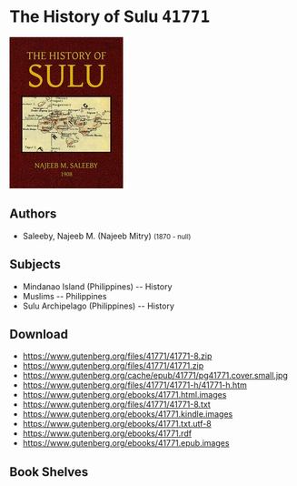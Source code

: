 # The History of Sulu <kbd>41771</kbd>

![](./cover.medium.jpg "")

## Authors


 - Saleeby, Najeeb M. (Najeeb Mitry) <small>(1870 - null)</small>

## Subjects


 - Mindanao Island (Philippines) -- History
 - Muslims -- Philippines
 - Sulu Archipelago (Philippines) -- History

## Download


 - https://www.gutenberg.org/files/41771/41771-8.zip
 - https://www.gutenberg.org/files/41771/41771.zip
 - https://www.gutenberg.org/cache/epub/41771/pg41771.cover.small.jpg
 - https://www.gutenberg.org/files/41771/41771-h/41771-h.htm
 - https://www.gutenberg.org/ebooks/41771.html.images
 - https://www.gutenberg.org/files/41771/41771-8.txt
 - https://www.gutenberg.org/ebooks/41771.kindle.images
 - https://www.gutenberg.org/ebooks/41771.txt.utf-8
 - https://www.gutenberg.org/ebooks/41771.rdf
 - https://www.gutenberg.org/ebooks/41771.epub.images

## Book Shelves


